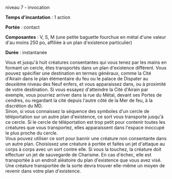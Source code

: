 niveau 7 - invocation

**Temps d'incantation** : 1 action

**Portée** : contact

**Composantes** : V, S, M (une petite baguette fourchue en métal d'une valeur d'au moins 250 po, affiliée à un plan d'existence particulier)

**Durée** : instantanée

Vous et jusqu'à huit créatures consentantes qui vous tenez par les mains en formant un cercle, êtes transportés dans un plan d'existence différent. Vous pouvez spécifier une destination en termes généraux, comme la Cité d'Airain dans le plan élémentaire du feu ou le palace de Dispater au deuxième niveau des Neuf enfers, et vous apparaissez dans, ou à proximité de votre destination. Si vous essayez d'atteindre la Cité d'Airain par exemple, vous pourriez arriver dans la rue du Métal, devant ses Portes de cendres, ou regardant la cité depuis l'autre côté de la Mer de feu, à la discrétion du MD.  
Sinon, si vous connaissez la séquence des symboles d'un cercle de téléportation sur un autre plan d'existence, ce sort vous transporte jusqu'à ce cercle. Si le cercle de téléportation est trop petit pour contenir toutes les créatures que vous transportez, elles apparaissent dans l'espace inoccupé le plus proche du cercle.  
Vous pouvez utiliser ce sort pour bannir une créature non consentante dans un autre plan. Choisissez une créature à portée et faites un jet d'attaque au corps à corps avec un sort contre elle. Si vous la touchez, la créature doit effectuer un jet de sauvegarde de Charisme. En cas d'échec, elle est transportée à un endroit aléatoire du plan d'existence que vous avez visé. Une créature transportée de la sorte devra trouver elle-même un moyen de revenir dans votre plan d'existence.